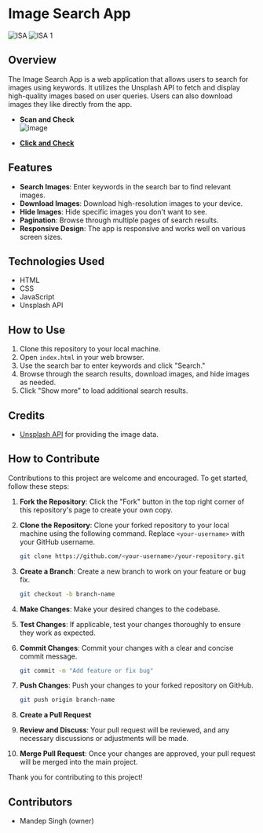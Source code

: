 # Image Search App

![ISA](https://github.com/Mandeepsingh1322/Image-Search-App/assets/142074586/be4bb6ca-f178-43de-9389-6a07b4892288)
![ISA 1](https://github.com/Mandeepsingh1322/Image-Search-App/assets/142074586/bf6a73ad-c46f-4420-8ebc-94c2db6a8d21)

## Overview

The Image Search App is a web application that allows users to search for images using keywords. It utilizes the Unsplash API to fetch and display high-quality images based on user queries. Users can also download images they like directly from the app.

- **Scan and Check**                   
 ![image](https://github.com/Mandeepsingh1322/Image-Search-App/assets/142074586/70d64c5b-77c1-4779-a9f6-04b99a3221ab)

- [**Click and Check**](https://imagesearchapp-289d71.netlify.app/)
## Features

- **Search Images**: Enter keywords in the search bar to find relevant images.
- **Download Images**: Download high-resolution images to your device.
- **Hide Images**: Hide specific images you don't want to see.
- **Pagination**: Browse through multiple pages of search results.
- **Responsive Design**: The app is responsive and works well on various screen sizes.

## Technologies Used

- HTML
- CSS
- JavaScript
- Unsplash API

## How to Use

1. Clone this repository to your local machine.
2. Open `index.html` in your web browser.
3. Use the search bar to enter keywords and click "Search."
4. Browse through the search results, download images, and hide images as needed.
5. Click "Show more" to load additional search results.

## Credits

- [Unsplash API](https://unsplash.com/developers) for providing the image data.

## How to Contribute

Contributions to this project are welcome and encouraged. To get started, follow these steps:

1. **Fork the Repository**: Click the "Fork" button in the top right corner of this repository's page to create your own copy.

2. **Clone the Repository**: Clone your forked repository to your local machine using the following command. Replace `<your-username>` with your GitHub username.

    ```bash
    git clone https://github.com/<your-username>/your-repository.git
    ```

3. **Create a Branch**: Create a new branch to work on your feature or bug fix.

    ```bash
    git checkout -b branch-name
    ```

4. **Make Changes**: Make your desired changes to the codebase.

5. **Test Changes**: If applicable, test your changes thoroughly to ensure they work as expected.

6. **Commit Changes**: Commit your changes with a clear and concise commit message.

    ```bash
    git commit -m "Add feature or fix bug"
    ```

7. **Push Changes**: Push your changes to your forked repository on GitHub.

    ```bash
    git push origin branch-name
    ```

8. **Create a Pull Request**

9. **Review and Discuss**: Your pull request will be reviewed, and any necessary discussions or adjustments will be made.

10. **Merge Pull Request**: Once your changes are approved, your pull request will be merged into the main project.

Thank you for contributing to this project!

## Contributors

- Mandep Singh (owner)
